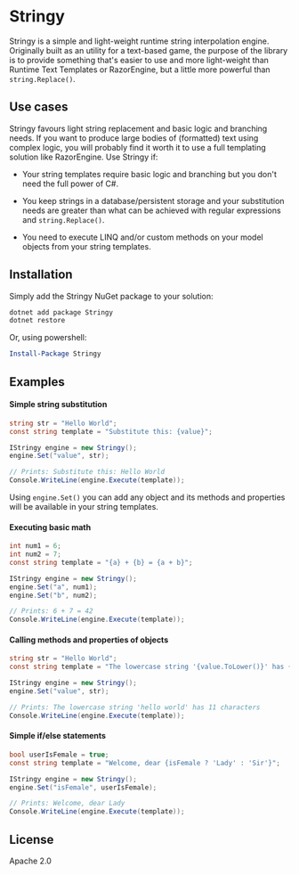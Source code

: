 # Stringy

Stringy is a simple and light-weight runtime string interpolation engine. Originally built as an utility for a text-based game, the purpose of the library is to provide something that's easier to use and more light-weight than Runtime Text Templates or RazorEngine, but a little more powerful than `string.Replace()`.

## Use cases

Stringy favours light string replacement and basic logic and branching needs. If you want to produce large bodies of (formatted) text using complex logic, you will probably find it worth it to use a full templating solution like RazorEngine. Use Stringy if:

* Your string templates require basic logic and branching but you don't need the full power of C#.

* You keep strings in a database/persistent storage and your substitution needs are greater than what can be achieved with regular expressions and `string.Replace()`.

* You need to execute LINQ and/or custom methods on your model objects from your string templates.

## Installation

Simply add the Stringy NuGet package to your solution:

```powershell
dotnet add package Stringy
dotnet restore
```

Or, using powershell:

```powershell
Install-Package Stringy
```

## Examples

#### Simple string substitution

```C#
string str = "Hello World";
const string template = "Substitute this: {value}";

IStringy engine = new Stringy();
engine.Set("value", str);

// Prints: Substitute this: Hello World
Console.WriteLine(engine.Execute(template));
```

Using `engine.Set()` you can add any object and its methods and properties will be available in your string templates.

#### Executing basic math

```C#
int num1 = 6;
int num2 = 7;
const string template = "{a} + {b} = {a + b}";

IStringy engine = new Stringy();
engine.Set("a", num1);
engine.Set("b", num2);

// Prints: 6 + 7 = 42
Console.WriteLine(engine.Execute(template));
```

#### Calling methods and properties of objects

```C#
string str = "Hello World";
const string template = "The lowercase string '{value.ToLower()}' has {value.Length} characters";

IStringy engine = new Stringy();
engine.Set("value", str);

// Prints: The lowercase string 'hello world' has 11 characters
Console.WriteLine(engine.Execute(template));
```

#### Simple if/else statements

```C#
bool userIsFemale = true;
const string template = "Welcome, dear {isFemale ? 'Lady' : 'Sir'}";

IStringy engine = new Stringy();
engine.Set("isFemale", userIsFemale);

// Prints: Welcome, dear Lady
Console.WriteLine(engine.Execute(template));
```

## License

Apache 2.0